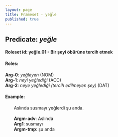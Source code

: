 ```yaml
---
layout: page
title: Frameset - yeğle
published: true
---
```

<h2>Predicate: <i>yeğle</i></h2>
<h4>Roleset id: yeğle.01 - Bir şeyi öbürüne  tercih etmek<br>
<h4>Roles:</h4>
<b>Arg-0</b>: <i>yeğleyen</i>  (NOM) <br>
<b>Arg-1</b>: <i>neyi yeğlediği</i>  (ACC) <br>
<b>Arg-2</b>: <i>neye yeğlediği (tercih edilmeyen şey)</i>  (DAT) <br>
<h4>Example:</h4>
&emsp;&emsp;Aslında susmayı yeğlerdi şu anda.<br><br>
&emsp;&emsp;<b>Argm-adv</b>:  Aslında<br>
&emsp;&emsp;<b>Arg1</b>:  susmayı<br>
&emsp;&emsp;<b>Argm-tmp</b>:  şu anda<br>

